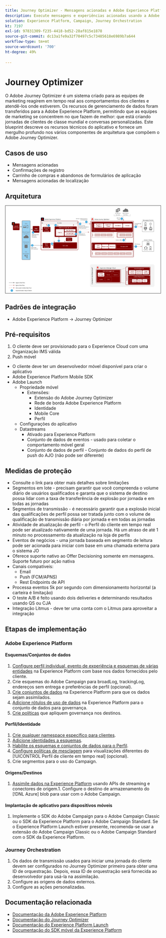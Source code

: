 ```yaml
---
title: Journey Optimizer - Mensagens acionadas e Adobe Experience Platform Blueprint
description: Execute mensagens e experiências acionadas usando a Adobe Experience Platform como um hub central para dados de transmissão, perfis de clientes e segmentação.
solution: Experience Platform, Campaign, Journey Orchestration
kt: 7197
exl-id: 97831309-f235-4418-bd52-28af815e1878
source-git-commit: dc13a1fe9a32f70497c5c73485618e6989b7a644
workflow-type: tm+mt
source-wordcount: '700'
ht-degree: 49%

---
```


# Journey Optimizer

O Adobe Journey Optimizer é um sistema criado para as equipes de marketing reagirem em tempo real aos comportamentos dos clientes e atendê-los onde estiverem. Os recursos de gerenciamento de dados foram transferidos para a Adobe Experience Platform, permitindo que as equipes de marketing se concentrem no que fazem de melhor: que está criando jornadas de clientes de classe mundial e conversas personalizadas.  Este blueprint descreve os recursos técnicos do aplicativo e fornece um mergulho profundo nos vários componentes de arquitetura que compõem o Adobe Journey Optimizer.

## Casos de uso

* Mensagens acionadas
* Confirmações de registro
* Carrinho de compras e abandonos de formulários de aplicação
* Mensagens acionadas de localização

## Arquitetura

<img src="assets/journey-optimizer.png" alt="Arquitetura de referência para o blueprint de mensagens acionadas e Adobe Experience Platform" style="border:1px solid #4a4a4a" />

## Padrões de integração

* Adobe Experience Platform -> Journey Optimizer

## Pré-requisitos

1. O cliente deve ser provisionado para o Experience Cloud com uma Organização IMS válida
1. Push móvel

* O cliente deve ter um desenvolvedor móvel disponível para criar o aplicativo
* Adobe Experience Platform Mobile SDK
* Adobe Launch
   * Propriedade móvel
      * Extensões:
         * Extensão do Adobe Journey Optimizer
         * Rede de borda Adobe Experience Platform
         * Identidade
         * Mobile Core
         * Perfil
   * Configurações do aplicativo
   * Datastreams
      * Ativado para Experience Platform
      * Conjunto de dados de eventos - usado para coletar o comportamento móvel geral
      * Conjunto de dados de perfil - Conjunto de dados do perfil de push do AJO (não pode ser diferente)

## Medidas de proteção

* Consulte o link para obter mais detalhes sobre limitações
* Segmentos em lote - precisam garantir que você compreenda o volume diário de usuários qualificados e garanta que o sistema de destino possa lidar com a taxa de transferência de explosão por jornada e em todas as jornadas
* Segmentos de transmissão - é necessário garantir que a explosão inicial das qualificações de perfil possa ser tratada junto com o volume de qualificação de transmissão diária por jornada e em todas as jornadas
* Atividade de atualização de perfil - o Perfil do cliente em tempo real pode ser atualizado nativamente de uma jornada.  Há um atraso de até 1 minuto no processamento da atualização na loja de perfis
* Eventos de negócios - uma jornada baseada em segmento de leitura pode ser acionada para iniciar com base em uma chamada externa para o sistema JO
* Oferece suporte nativo ao Offer Decisioning somente em mensagens. Suporte futuro por ação nativa
* Canais compatíveis:
   * Email
   * Push (FCM/APNS)
   * Rest Endpoints de API
* Processa eventos 5k por segundo com dimensionamento horizontal (a carteira é limitação)
* O teste A/B é feito usando dois deliveries e determinando resultados usando QS ou CJA
* Integração Litmus - deve ter uma conta com o Litmus para aproveitar a integração

## Etapas de implementação

### Adobe Experience Platform

#### Esquemas/Conjuntos de dados

1. [Configure perfil individual, evento de experiência e esquemas de várias entidades](https://experienceleague.adobe.com/docs/platform-learn/tutorials/schemas/create-a-schema.html?lang=pt-BR) na Experience Platform com base nos dados fornecidos pelo cliente.
1. Crie esquemas do Adobe Campaign para broadLog, trackingLog, endereços sem entrega e preferências de perfil (opcional).
1. [Crie conjuntos de dados](https://experienceleague.adobe.com/docs/platform-learn/tutorials/data-ingestion/create-datasets-and-ingest-data.html?lang=pt-BR) na Experience Platform para que os dados sejam assimilados.
1. [Adicione rótulos de uso de dados](https://experienceleague.adobe.com/docs/platform-learn/tutorials/data-governance/classify-data-using-governance-labels.html?lang=pt-BR) na Experience Platform para o conjunto de dados para governança.
1. [Crie políticas](https://experienceleague.adobe.com/docs/platform-learn/tutorials/data-governance/create-data-usage-policies.html?lang=pt-BR) que apliquem governança nos destinos.

#### Perfil/Identidade

1. [Crie qualquer namespace específico para clientes](https://experienceleague.adobe.com/docs/platform-learn/tutorials/identities/label-ingest-and-verify-identity-data.html?lang=pt-BR).
1. [Adicione identidades a esquemas](https://experienceleague.adobe.com/docs/platform-learn/tutorials/identities/label-ingest-and-verify-identity-data.html).
1. [Habilite os esquemas e conjuntos de dados para o Perfil](https://experienceleague.adobe.com/docs/platform-learn/tutorials/profiles/bring-data-into-the-real-time-customer-profile.html?lang=pt-BR).
1. [Configure políticas de mesclagem](https://experienceleague.adobe.com/docs/platform-learn/tutorials/profiles/create-merge-policies.html?lang=pt-BR) para visualizações diferentes do [!UICONTROL Perfil de cliente em tempo real] (opcional).
1. Crie segmentos para o uso do Campaign.

#### Origens/Destinos

1. [Assimile dados na Experience Platform](https://experienceleague.adobe.com/?recommended=ExperiencePlatform-D-1-2020.1.dataingestion&amp;lang=pt-BR) usando APIs de streaming e conectores de origem.1. Configure o destino de armazenamento do [!DNL Azure] blob para usar com o Adobe Campaign.

#### Implantação de aplicativo para dispositivos móveis

1. Implemente o SDK do Adobe Campaign para o Adobe Campaign Classic ou o SDK da Experience Platform para o Adobe Campaign Standard. Se o Experience Platform Launch estiver presente, recomenda-se usar a extensão do Adobe Campaign Classic ou o Adobe Campaign Standard com o SDK da Experience Platform.


### Journey Orchestration

1. Os dados de transmissão usados para iniciar uma jornada do cliente devem ser configurados no Journey Optimizer primeiro para obter uma ID de orquestração. Depois, essa ID de orquestração será fornecida ao desenvolvedor para usá-la na assimilação.
1. Configure as origens de dados externos.
1. Configure as ações personalizadas.

## Documentação relacionada

* [Documentação da Adobe Experience Platform](https://experienceleague.adobe.com/docs/experience-platform.html?lang=pt-BR)
* [Documentação do Journey Optimizer](https://experienceleague.adobe.com/docs/journey-orchestration.html?lang=pt-BR)
* [Documentação do Experience Platform Launch](https://experienceleague.adobe.com/docs/launch.html?lang=pt-BR)
* [Documentação do SDK móvel da Experience Platform](https://experienceleague.adobe.com/docs/mobile.html?lang=pt-BR)
